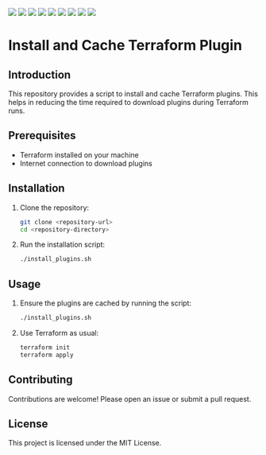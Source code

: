 ![](https://img.shields.io/github/commit-activity/t/subhamay-bhattacharyya/terraform-plugin)&nbsp;![](https://img.shields.io/github/last-commit/subhamay-bhattacharyya/terraform-plugin)&nbsp;![](https://img.shields.io/github/release-date/subhamay-bhattacharyya/terraform-plugin)&nbsp;![](https://img.shields.io/github/repo-size/subhamay-bhattacharyya/terraform-plugin)&nbsp;![](https://img.shields.io/github/directory-file-count/subhamay-bhattacharyya/terraform-plugin)&nbsp;![](https://img.shields.io/github/issues/subhamay-bhattacharyya/terraform-plugin)&nbsp;![](https://img.shields.io/github/languages/top/subhamay-bhattacharyya/terraform-plugin)&nbsp;![](https://img.shields.io/github/commit-activity/m/subhamay-bhattacharyya/terraform-plugin)&nbsp;![](https://img.shields.io/endpoint?url=https://gist.githubusercontent.com/bsubhamay/94d897b9a77f8ef1b8c3705b3916bdc2/raw/terraform-plugin.json?)

# Install and Cache Terraform Plugin

## Introduction
This repository provides a script to install and cache Terraform plugins. This helps in reducing the time required to download plugins during Terraform runs.

## Prerequisites
- Terraform installed on your machine
- Internet connection to download plugins

## Installation
1. Clone the repository:
    ```sh
    git clone <repository-url>
    cd <repository-directory>
    ```

2. Run the installation script:
    ```sh
    ./install_plugins.sh
    ```

## Usage
1. Ensure the plugins are cached by running the script:
    ```sh
    ./install_plugins.sh
    ```

2. Use Terraform as usual:
    ```sh
    terraform init
    terraform apply
    ```

## Contributing
Contributions are welcome! Please open an issue or submit a pull request.

## License
This project is licensed under the MIT License.